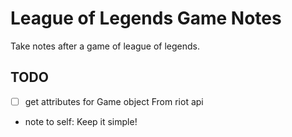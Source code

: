 # League of Legends Game Notes

Take notes after a game of league of legends.

## TODO

* [ ] get attributes for Game object From riot api

* note to self: Keep it simple!
